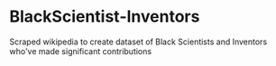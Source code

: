 # BlackScientist-Inventors
Scraped wikipedia to create dataset of Black Scientists and Inventors who've made significant contributions
